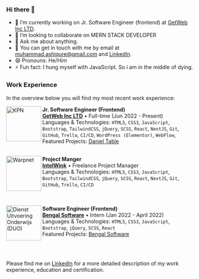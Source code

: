 ### Hi there 👋

- 🔭 I’m currently working on Jr. Software Engineer (frontend) at [GetWeb Inc LTD](https://www.getwebinc.com/).
- 👯 I’m looking to collaborate on MERN STACK DEVELOPER
- 💬 Ask me about anything.
- 💬 You can get in touch with me by email at [muhammad.ashiqure@gmail.com](mailto:muhammad.ashiqure@gmail.com) and [LinkedIn](https://www.linkedin.com/in/muhammadashiqurrahman/).
- 😄 Pronouns: He/Him
- ⚡ Fun fact: I hung myself with JavaScript. So i am in the middle of dying.

### Work Experience

In the overview below you will find my most recent work experience:

[<img align="left" height="94px" width="94px" alt="KPN" src="https://github.com/muhammadashiqurrahman/muhammadashiqurrahman/blob/main/images/getweb.jpg?raw=true"/>](https://www.getwebinc.com/)

**Jr. Software Engineer (Frontend)** \
[**GetWeb Inc LTD**](https://www.getwebinc.com/) • Full-time (Jun 2022 - Present) \
Languages & Technologies: `HTML5`, `CSS3`, `JavaScript`, `Bootstrap`, `TailwindCSS`, `jQuery`, `SCSS`, `React`, `NextJS`, `Git`, `GitHub`, `Trello`, `CI/CD`, `WordPress (Elementor)`, `WebFlow`, \
Featured Projects: [Daniel Table](https://muhammadashiqurrahman.github.io/daniel-table/)
<br/>
<br/>

[<img align="left" height="94px" width="94px" alt="Warpnet" src="https://github.com/muhammadashiqurrahman/muhammadashiqurrahman/blob/main/images/intelwink.png?raw=true"/>](https://intelwink.com/)

**Project Manger** \
[**IntelWink**](https://intelwink.com/) • Freelance Project Manager \
Languages & Technologies: `HTML5`, `CSS3`, `JavaScript`, `Bootstrap`, `TailwindCSS`, `jQuery`, `SCSS`, `React`, `NextJS`, `Git`, `GitHub`, `Trello`, `CI/CD` \
<br/>
<br/>

[<img align="left" height="94px" width="94px" alt="Dienst Uitvoering Onderwijs (DUO)" src="https://github.com/muhammadashiqurrahman/muhammadashiqurrahman/blob/main/images/bengalsoft.png?raw=true"/>](https://www.bengalsoftware.com/)

**Software Engineer (Frontend)** \
[**Bengal Software**](https://www.bengalsoftware.com/) • Intern (Jan 2022 - April 2022) \
Languages & Technologies: `HTML5`, `CSS3`, `JavaScript`, `Bootstrap`, `jQuery`, `SCSS`, `React` \
Featured Projects: [Bengal Software](https://www.bengalsoftware.com/)

<br/>
<br/>

Please find me on [LinkedIn](https://www.linkedin.com/in/muhammadashiqurrahman/) for a more detailed description of my work experience, education and certification.
